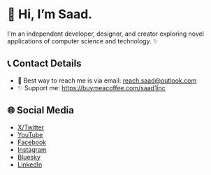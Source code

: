 # 👋 Hi, I’m Saad.
I'm an independent developer, designer, and creator exploring novel applications of computer science and technology. ✨

## 📞 Contact Details
- 📧 Best way to reach me is via email: reach.saad@outlook.com
- ✨ Support me: https://buymeacoffee.com/saad1inc

## 🌐 Social Media
- [X/Twitter](https://x.com/saad1inc)
- [YouTube](https://www.youtube.com/@saad1inc)
- [Facebook](https://www.facebook.com/saad1inc/)
- [Instagram](https://www.instagram.com/saad1inc)
- [Bluesky](https://bsky.app/profile/saad1inc.bsky.social)
- [LinkedIn](https://www.linkedin.com/in/saad2134/)
